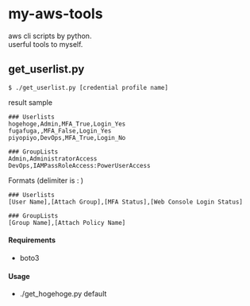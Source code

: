 # my-aws-tools
aws cli scripts by python.  
userful tools to myself.

## get_userlist.py
`$ ./get_userlist.py [credential profile name]`

result sample
```
### Userlists
hogehoge,Admin,MFA_True,Login_Yes
fugafuga,,MFA_False,Login_Yes
piyopiyo,DevOps,MFA_True,Login_No

### GroupLists
Admin,AdministratorAccess
DevOps,IAMPassRoleAccess:PowerUserAccess
```

Formats (delimiter is : )
```
### Userlists
[User Name],[Attach Group],[MFA Status],[Web Console Login Status]

### GroupLists
[Group Name],[Attach Policy Name]
```


#### Requirements
- boto3

#### Usage
- ./get_hogehoge.py default


